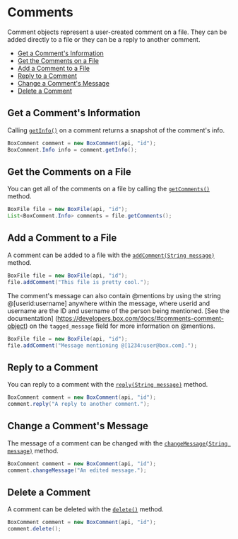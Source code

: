 Comments
========

Comment objects represent a user-created comment on a file. They can be added
directly to a file or they can be a reply to another comment.

<!-- START doctoc generated TOC please keep comment here to allow auto update -->
<!-- DON'T EDIT THIS SECTION, INSTEAD RE-RUN doctoc TO UPDATE -->


- [Get a Comment's Information](#get-a-comments-information)
- [Get the Comments on a File](#get-the-comments-on-a-file)
- [Add a Comment to a File](#add-a-comment-to-a-file)
- [Reply to a Comment](#reply-to-a-comment)
- [Change a Comment's Message](#change-a-comments-message)
- [Delete a Comment](#delete-a-comment)

<!-- END doctoc generated TOC please keep comment here to allow auto update -->

Get a Comment's Information
---------------------------

Calling [`getInfo()`][get-info] on a comment returns a snapshot of the comment's
info.

```java
BoxComment comment = new BoxComment(api, "id");
BoxComment.Info info = comment.getInfo();
```

[get-info]: https://box.github.io/box-java-sdk/javadoc/com/box/sdk/BoxComment.html#getInfo--

Get the Comments on a File
--------------------------

You can get all of the comments on a file by calling the
[`getComments()`][get-comments] method.

```java
BoxFile file = new BoxFile(api, "id");
List<BoxComment.Info> comments = file.getComments();
```

[get-comments]: https://box.github.io/box-java-sdk/javadoc/com/box/sdk/BoxFile.html#getComments--

Add a Comment to a File
-----------------------

A comment can be added to a file with the [`addComment(String message)`][add-comment]
method.

```java
BoxFile file = new BoxFile(api, "id");
file.addComment("This file is pretty cool.");
```

The comment's message can also contain @mentions by using the string
@[userid:username] anywhere within the message, where userid and username are
the ID and username of the person being mentioned. [See the documentation]
(https://developers.box.com/docs/#comments-comment-object) on the
`tagged_message` field for more information on @mentions.

```java
BoxFile file = new BoxFile(api, "id");
file.addComment("Message mentioning @[1234:user@box.com].");
```

[add-comment]: https://box.github.io/box-java-sdk/javadoc/com/box/sdk/BoxFile.html#addComment-java.lang.String-

Reply to a Comment
------------------

You can reply to a comment with the [`reply(String message)`][reply] method.

```java
BoxComment comment = new BoxComment(api, "id");
comment.reply("A reply to another comment.");
```

[reply]: https://box.github.io/box-java-sdk/javadoc/com/box/sdk/BoxComment.html#reply-java.lang.String-

Change a Comment's Message
--------------------------

The message of a comment can be changed with the
[`changeMessage(String message)`][change-message] method.

```java
BoxComment comment = new BoxComment(api, "id");
comment.changeMessage("An edited message.");
```

[change-message]: https://box.github.io/box-java-sdk/javadoc/com/box/sdk/BoxComment.html#changeMessage-java.lang.String-

Delete a Comment
----------------

A comment can be deleted with the [`delete()`][delete] method.

```java
BoxComment comment = new BoxComment(api, "id");
comment.delete();
```

[delete]: https://box.github.io/box-java-sdk/javadoc/com/box/sdk/BoxComment.html#delete--
